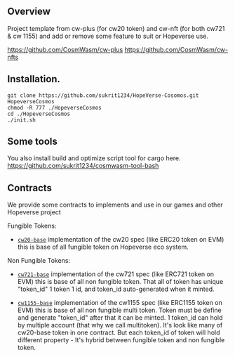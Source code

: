 ## Overview
Project template from cw-plus (for cw20 token) and cw-nft (for both cw721 & cw 1155)
and add or remove some feature to suit or Hopeverse use.

https://github.com/CosmWasm/cw-plus
https://github.com/CosmWasm/cw-nfts

## Installation.
``` 
git clone https://github.com/sukrit1234/HopeVerse-Cosomos.git HopeverseCosmos 
chmod -R 777 ./HopeverseCosmos
cd ./HopeverseCosmos
./init.sh
``` 

## Some tools
You also install build and optimize script tool for cargo here.
https://github.com/sukrit1234/cosmwasm-tool-bash


## Contracts
We provide some contracts to implements and use in our games and other Hopeverse project

Fungible Tokens:
- [`cw20-base`](./contracts/cw20-base) implementation of the cw20 spec (like ERC20 token on EVM) this is base of all fungible token on Hopeverse eco system.

Non Fungible Tokens:
- [`cw721-base`](./contracts/cw721-base) implementation of the cw721 spec (like ERC721 token on EVM) this is base of all non fungible token. That all of token has unique "token_id" 1 token 1 id, and token_id auto-generated when it minted.

- [`cw1155-base`](./contracts/cw1155-base) implementation of the cw1155 spec (like ERC1155 token on EVM) this is base of all non fungible multi token. Token must be define and generate "token_id" after that it can be minted. 1 token_id can hold by multiple account (that why we call multitoken). It's look like many of cw20-base token in one contract. But each token_id of token will hold different property - It's hybrid between fungible token and non fungible token.

